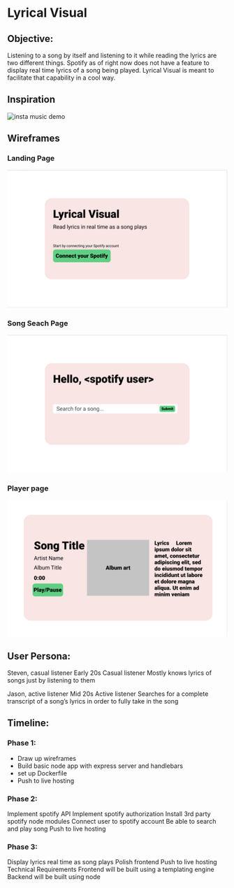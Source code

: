 # Lyrical Visual

## Objective: 

Listening to a song by itself and listening to it while reading the lyrics are two different things. Spotify as of right now does not have a feature to display real time lyrics of a song being played. Lyrical Visual is meant to facilitate that capability in a cool way. 

## Inspiration 

![insta music demo](./images/insta_music_demo.gif)

## Wireframes 

### Landing Page
![landing page](./images/landing_page.png)
### Song Seach Page
![song search page](./images/song_search_page.png)
### Player page
![player page](./images/player_page.png)

## User Persona:

Steven, casual listener
Early 20s 
Casual listener
Mostly knows lyrics of songs just by listening to them

Jason, active listener
Mid 20s 
Active listener
Searches for a complete transcript of a song’s lyrics in order to fully take in the song 

## Timeline: 

### Phase 1: 

- Draw up wireframes 
- Build basic node app with express server and handlebars 
- set up Dockerfile
- Push to live hosting

### Phase 2:

Implement spotify API
Implement spotify authorization 
Install 3rd party spotify node modules 
Connect user to spotify account 
Be able to search and play song
Push to live hosting 

### Phase 3:

Display lyrics real time as song plays 
Polish frontend 
Push to live hosting
Technical Requirements
Frontend will be built using a templating engine 
Backend will be built using node 



